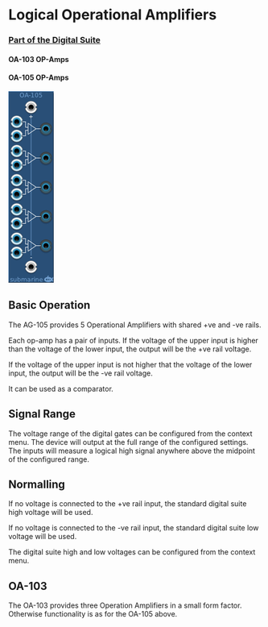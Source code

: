 # Logical Operational Amplifiers
### [Part of the Digital Suite](DS.md)
#### OA-103 OP-Amps
#### OA-105 OP-Amps


![View of the Op-Amps](OA.png "Operation Amplifiers")

## Basic Operation

The AG-105 provides 5 Operational Amplifiers with shared +ve and -ve rails.

Each op-amp has a pair of inputs. If the voltage of the upper input is higher than the voltage of the lower input, the output will be the +ve rail voltage. 

If the voltage of the upper input is not higher that the voltage of the lower input, the output will be the -ve rail voltage.

It can be used as a comparator.

## Signal Range

The voltage range of the digital gates can be configured from the context menu. The device will output at the full range of the configured settings. The inputs will measure a logical high signal anywhere above the midpoint of the configured range.

## Normalling

If no voltage is connected to the +ve rail input, the standard digital suite high voltage will be used. 

If no voltage is connected to the -ve rail input, the standard digital suite low voltage will be used.

The digital suite high and low voltages can be configured from the context menu.

## OA-103

The OA-103 provides three Operation Amplifiers in a small form factor. Otherwise functionality is as for the OA-105 above.
